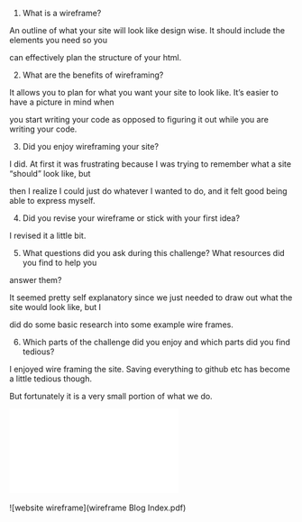 1) What is a wireframe?

An outline of what your site will look like design wise. It should include the elements you need so you

can effectively plan the structure of your html.

2) What are the benefits of wireframing?

It allows you to plan for what you want your site to look like. It’s easier to have a picture in mind when

you start writing your code as opposed to figuring it out while you are writing your code.

3) Did you enjoy wireframing your site?

I did. At first it was frustrating because I was trying to remember what a site “should” look like, but

then I realize I could just do whatever I wanted to do, and it felt good being able to express myself.

4) Did you revise your wireframe or stick with your first idea?

I revised it a little bit.

5) What questions did you ask during this challenge? What resources did you find to help you

answer them?

It seemed pretty self explanatory since we just needed to draw out what the site would look like, but I

did do some basic research into some example wire frames.

6) Which parts of the challenge did you enjoy and which parts did you find tedious?

I enjoyed wire framing the site. Saving everything to github etc has become a little tedious though.

But fortunately it is a very small portion of what we do.

![website wireframe](wireframe.pdf)

![website wireframe](wireframe Blog Index.pdf)
